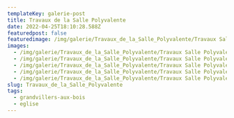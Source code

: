 ```yaml
---
templateKey: galerie-post
title: Travaux de la Salle Polyvalente
date: 2022-04-25T18:10:28.588Z
featuredpost: false
featuredimage: /img/galerie/Travaux_de_la_Salle_Polyvalente/Travaux Salle Polyvalente 1.jpg
images:
  - /img/galerie/Travaux_de_la_Salle_Polyvalente/Travaux Salle Polyvalente 1.jpg
  - /img/galerie/Travaux_de_la_Salle_Polyvalente/Travaux Salle Polyvalente 2.jpg
  - /img/galerie/Travaux_de_la_Salle_Polyvalente/Travaux Salle Polyvalente 3.jpg
  - /img/galerie/Travaux_de_la_Salle_Polyvalente/Travaux Salle Polyvalente 4.jpg
  - /img/galerie/Travaux_de_la_Salle_Polyvalente/Travaux Salle Polyvalente.jpg
slug: Travaux_de_la_Salle_Polyvalente
tags:
  - grandvillers-aux-bois
  - eglise
---
```

